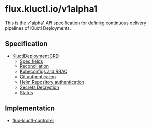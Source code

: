 <!-- This comment is uncommented when auto-synced to www-kluctl.io

---
title: v1alpha1 specs
linkTitle: v1alpha1 specs
description: flux.kluctl.io/v1alpha1 documentation
weight: 10
---
-->

# flux.kluctl.io/v1alpha1

This is the v1alpha1 API specification for defining continuous delivery pipelines
of Kluctl Deployments.

## Specification

- [KluctlDeployment CRD](kluctldeployment.md)
    + [Spec fields](kluctldeployment.md#spec-fields)
    + [Reconciliation](kluctldeployment.md#reconciliation)
    + [Kubeconfigs and RBAC](kluctldeployment.md#kubeconfigs-and-rbac)
    + [Git authentication](kluctldeployment.md#git-authentication)
    + [Helm Repository authentication](kluctldeployment.md#helm-repository-authentication)
    + [Secrets Decryption](kluctldeployment.md#secrets-decryption)
    + [Status](kluctldeployment.md#status)

## Implementation

* [flux-kluctl-controller](https://github.com/kluctl/flux-kluctl-controller)
